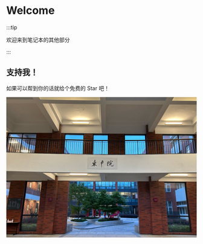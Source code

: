 # Welcome

:::tip

欢迎来到笔记本的其他部分

:::

## 支持我！


如果可以帮到你的话就给个免费的 Star 吧！

![](../../static/img/intro.png)
